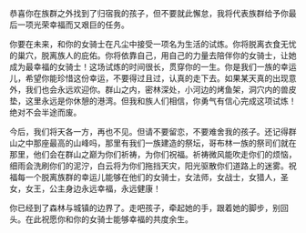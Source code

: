 恭喜你在族群之外找到了归宿我的孩子，但不要就此懈怠，我将代表族群给予你最后一项光荣幸福而又艰巨的任务。   

你要在未来，和你的女骑士在凡尘中接受一项名为生活的试炼。你将脱离衣食无忧的巢穴，脱离族人的庇佑。你将依靠自己，用自己的力量去陪伴你的女骑士，让她成为最幸福的女骑士！这场试炼的时间很长，贯穿你的一生。你是我们一族的幸运儿，希望你能珍惜这份幸运，不要得过且过，认真的走下去。如果某天真的出现意外，我们也会永远欢迎你。群山之内，密林深处，小河边的烤鱼架，洞穴内的兽皮垫，这里永远是你休憩的港湾。但我和族人们相信，你勇气有信心完成这项试炼！绝对不会半途而废。  

今后，我们将天各一方，再也不见。但请不要留恋，不要难舍我的孩子。还记得群山之中那座最高的山峰吗，那里有我们一族建造的祭坛，哥布林一族的祭司们就在那里，他们会在群山之巅为你们祈祷，为你们祝福。祈祷微风能吹走你们的烦恼，细雨会洗刷你们的泥泞，白云将为你们拖挡天灾，阳光驱散你们道路上的迷雾。祝福每一个脱离族群的幸运儿能够在他们的女骑士，女法师，女战士，女猎人，圣女，女王，公主身边永远幸福，永远健康！  

你已经到了森林与城镇的边界了。走吧孩子，牵起她的手，跟着她的脚步，别回头。在此祝愿你和你的女骑士能够幸福的共度余生。